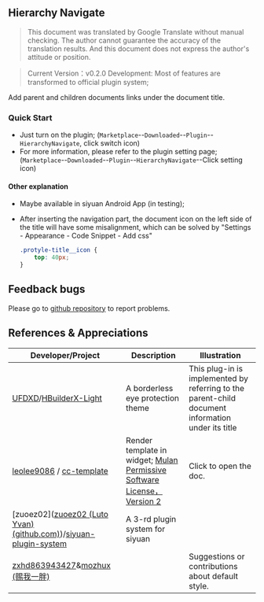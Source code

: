 ## Hierarchy Navigate

> This document was translated by Google Translate without manual checking. The author cannot guarantee the accuracy of the translation results. And this document does not express the author's attitude or position.

> Current Version：v0.2.0 Development: Most of features are transformed to official plugin system; 

Add parent and children documents links under the document title.

### Quick Start

- Just turn on the plugin; (`Marketplace`--`Downloaded`--`Plugin`--`HierarchyNavigate`, click switch icon)
- For more information, please refer to the plugin setting page;  (`Marketplace`--`Downloaded`--`Plugin`--`HierarchyNavigate`--Click setting icon)

#### Other explanation

- Maybe available in siyuan Android App (in testing);

- After inserting the navigation part, the document icon on the left side of the title will have some misalignment, which can be solved by "Settings - Appearance - Code Snippet - Add css"

  ```css
  .protyle-title__icon {
      top: 40px;
  }
  ```

  

## Feedback bugs

Please go to [github repository](https://github.com/OpaqueGlass/syplugin-my-plugin-collection) to report problems.

## References & Appreciations

| Developer/Project                                            | Description                                                  | Illustration                                                 |
| ------------------------------------------------------------ | ------------------------------------------------------------ | ------------------------------------------------------------ |
| [UFDXD](https://github.com/UFDXD)/[HBuilderX-Light](https://github.com/UFDXD/HBuilderX-Light) | A borderless eye protection theme                            | This plug-in is implemented by referring to the parent-child document information under its title |
| [leolee9086](https://github.com/leolee9086) / [cc-template](https://github.com/leolee9086/cc-template) | Render template in widget; [Mulan Permissive Software License，Version 2](https://github.com/leolee9086/cc-template/blob/main/LICENSE) | Click to open the doc.                                       |
| [zuoez02]([zuoez02 (Luto Yvan) (github.com)](https://github.com/zuoez02))/[siyuan-plugin-system](https://github.com/zuoez02/siyuan-plugin-system) | A 3-rd plugin system for siyuan                              |                                                              |
| [zxhd863943427](https://github.com/zxhd863943427)&[mozhux (赐我一胖)](https://github.com/mozhux) |                                                              | Suggestions or contributions about default style.            |

